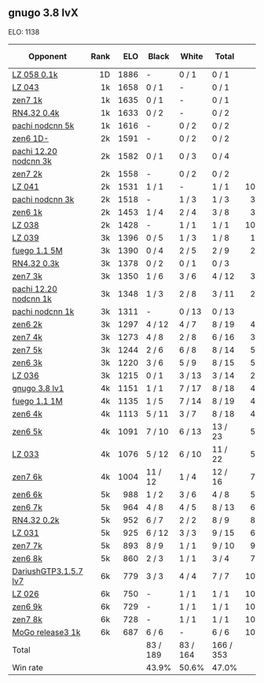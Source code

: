 ## gnugo 3.8 lvX ##

ELO: 1138

Opponent | Rank | ELO | Black | White | Total | Win rate
---------|-----:|----:|-------|-------|-------|-------:
[LZ 058 0.1k](LZ%20058%200.1k.md) | 1D | 1886 | - | 0 / 1 | 0 / 1 | 0.0%
[LZ 043](LZ%20043.md) | 1k | 1658 | 0 / 1 | - | 0 / 1 | 0.0%
[zen7 1k](zen7%201k.md) | 1k | 1635 | 0 / 1 | - | 0 / 1 | 0.0%
[RN4.32 0.4k](RN4.32%200.4k.md) | 1k | 1633 | 0 / 2 | - | 0 / 2 | 0.0%
[pachi nodcnn 5k](pachi%20nodcnn%205k.md) | 1k | 1616 | - | 0 / 2 | 0 / 2 | 0.0%
[zen6 1D-](zen6%201D-.md) | 2k | 1591 | - | 0 / 2 | 0 / 2 | 0.0%
[pachi 12.20 nodcnn 3k](pachi%2012.20%20nodcnn%203k.md) | 2k | 1582 | 0 / 1 | 0 / 3 | 0 / 4 | 0.0%
[zen7 2k](zen7%202k.md) | 2k | 1558 | - | 0 / 2 | 0 / 2 | 0.0%
[LZ 041](LZ%20041.md) | 2k | 1531 | 1 / 1 | - | 1 / 1 | 100.0%
[pachi nodcnn 3k](pachi%20nodcnn%203k.md) | 2k | 1518 | - | 1 / 3 | 1 / 3 | 33.3%
[zen6 1k](zen6%201k.md) | 2k | 1453 | 1 / 4 | 2 / 4 | 3 / 8 | 37.5%
[LZ 038](LZ%20038.md) | 2k | 1428 | - | 1 / 1 | 1 / 1 | 100.0%
[LZ 039](LZ%20039.md) | 3k | 1396 | 0 / 5 | 1 / 3 | 1 / 8 | 12.5%
[fuego 1.1 5M](fuego%201.1%205M.md) | 3k | 1390 | 0 / 4 | 2 / 5 | 2 / 9 | 22.2%
[RN4.32 0.3k](RN4.32%200.3k.md) | 3k | 1378 | 0 / 2 | 0 / 1 | 0 / 3 | 0.0%
[zen7 3k](zen7%203k.md) | 3k | 1350 | 1 / 6 | 3 / 6 | 4 / 12 | 33.3%
[pachi 12.20 nodcnn 1k](pachi%2012.20%20nodcnn%201k.md) | 3k | 1348 | 1 / 3 | 2 / 8 | 3 / 11 | 27.3%
[pachi nodcnn 1k](pachi%20nodcnn%201k.md) | 3k | 1311 | - | 0 / 13 | 0 / 13 | 0.0%
[zen6 2k](zen6%202k.md) | 3k | 1297 | 4 / 12 | 4 / 7 | 8 / 19 | 42.1%
[zen7 4k](zen7%204k.md) | 3k | 1273 | 4 / 8 | 2 / 8 | 6 / 16 | 37.5%
[zen7 5k](zen7%205k.md) | 3k | 1244 | 2 / 6 | 6 / 8 | 8 / 14 | 57.1%
[zen6 3k](zen6%203k.md) | 3k | 1220 | 3 / 6 | 5 / 9 | 8 / 15 | 53.3%
[LZ 036](LZ%20036.md) | 3k | 1215 | 0 / 1 | 3 / 13 | 3 / 14 | 21.4%
[gnugo 3.8 lv1](gnugo%203.8%20lv1.md) | 4k | 1151 | 1 / 1 | 7 / 17 | 8 / 18 | 44.4%
[fuego 1.1 1M](fuego%201.1%201M.md) | 4k | 1135 | 1 / 5 | 7 / 14 | 8 / 19 | 42.1%
[zen6 4k](zen6%204k.md) | 4k | 1113 | 5 / 11 | 3 / 7 | 8 / 18 | 44.4%
[zen6 5k](zen6%205k.md) | 4k | 1091 | 7 / 10 | 6 / 13 | 13 / 23 | 56.5%
[LZ 033](LZ%20033.md) | 4k | 1076 | 5 / 12 | 6 / 10 | 11 / 22 | 50.0%
[zen7 6k](zen7%206k.md) | 4k | 1004 | 11 / 12 | 1 / 4 | 12 / 16 | 75.0%
[zen6 6k](zen6%206k.md) | 5k | 988 | 1 / 2 | 3 / 6 | 4 / 8 | 50.0%
[zen6 7k](zen6%207k.md) | 5k | 964 | 4 / 8 | 4 / 5 | 8 / 13 | 61.5%
[RN4.32 0.2k](RN4.32%200.2k.md) | 5k | 952 | 6 / 7 | 2 / 2 | 8 / 9 | 88.9%
[LZ 031](LZ%20031.md) | 5k | 925 | 6 / 12 | 3 / 3 | 9 / 15 | 60.0%
[zen7 7k](zen7%207k.md) | 5k | 893 | 8 / 9 | 1 / 1 | 9 / 10 | 90.0%
[zen6 8k](zen6%208k.md) | 5k | 860 | 2 / 3 | 1 / 1 | 3 / 4 | 75.0%
[DariushGTP3.1.5.7 lv7](DariushGTP3.1.5.7%20lv7.md) | 6k | 779 | 3 / 3 | 4 / 4 | 7 / 7 | 100.0%
[LZ 026](LZ%20026.md) | 6k | 750 | - | 1 / 1 | 1 / 1 | 100.0%
[zen6 9k](zen6%209k.md) | 6k | 729 | - | 1 / 1 | 1 / 1 | 100.0%
[zen7 8k](zen7%208k.md) | 6k | 728 | - | 1 / 1 | 1 / 1 | 100.0%
[MoGo release3 1k](MoGo%20release3%201k.md) | 6k | 687 | 6 / 6 | - | 6 / 6 | 100.0%
Total | | | 83 / 189 | 83 / 164 | 166 / 353 | 
Win rate| | | 43.9% | 50.6% | 47.0% | 

